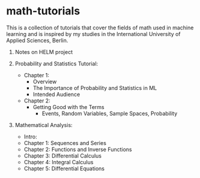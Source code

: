 # math-tutorials
This is a collection of tutorials that cover the fields of math used in machine learning and is inspired by my studies in the International University of Applied Sciences, Berlin.

1) Notes on HELM project

2) Probability and Statistics Tutorial:
   - Chapter 1:
      - Overview
      - The Importance of Probability and Statistics in ML
      - Intended Audience
   - Chapter 2:
      - Getting Good with the Terms
        - Events, Random Variables, Sample Spaces, Probability

3) Mathematical Analysis:
   - Intro:
   - Chapter 1: Sequences and Series
   - Chapter 2: Functions and Inverse Functions
   - Chapter 3: Differential Calculus
   - Chapter 4: Integral Calculus
   - Chapter 5: Differential Equations
   
